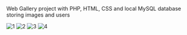 Web Gallery project with PHP, HTML, CSS and local MySQL database storing images and users

![1](https://github.com/ivelin-ivan0v/web-gallery/assets/57407936/7ddc1d8c-f695-4bd3-8f81-45f381e2d91a)
![2](https://github.com/ivelin-ivan0v/web-gallery/assets/57407936/90e2afd0-783e-40e9-b401-01b069157c97)
![3](https://github.com/ivelin-ivan0v/web-gallery/assets/57407936/56ebf629-5b10-4a05-b97e-4eab7ccc1082)
![4](https://github.com/user-attachments/assets/2b818ae7-0145-4acc-9211-ca7fcf347520)
